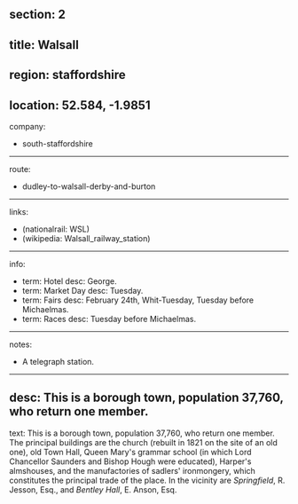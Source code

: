 section: 2
----
title: Walsall
----
region: staffordshire
----
location: 52.584, -1.9851
----
company:
- south-staffordshire
----
route:
- dudley-to-walsall-derby-and-burton
----
links:
- (nationalrail: WSL)
- (wikipedia: Walsall_railway_station)
----
info:
- term: Hotel
  desc: George.
- term: Market Day
  desc: Tuesday.
- term: Fairs
  desc: February 24th, Whit-Tuesday, Tuesday before Michaelmas.
- term: Races
  desc: Tuesday before Michaelmas.
----
notes:
- A telegraph station.
----
desc: This is a borough town, population 37,760, who return one member.
----
text: This is a borough town, population 37,760, who return one member. The principal buildings are the church (rebuilt in 1821 on the site of an old one), old Town Hall, Queen Mary's grammar school (in which Lord Chancellor Saunders and Bishop Hough were educated), Harper's almshouses, and the manufactories of sadlers' ironmongery, which constitutes the principal trade of the place. In the vicinity are *Springfield*, R. Jesson, Esq., and *Bentley Hall*, E. Anson, Esq.
